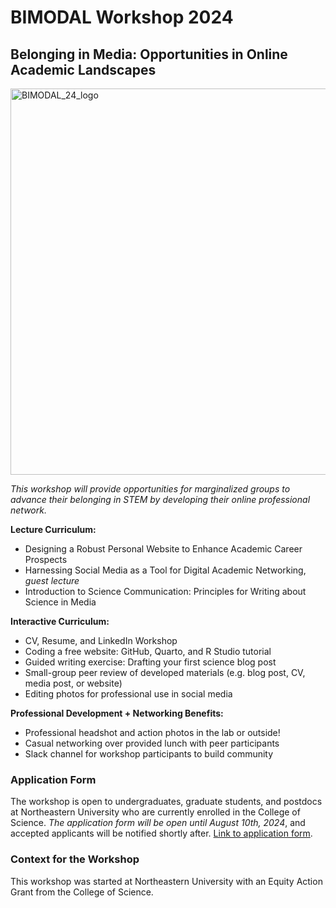 # BIMODAL Workshop 2024
## Belonging in Media: Opportunities in Online Academic Landscapes

<img width="618" alt="BIMODAL_24_logo" src="https://github.com/user-attachments/assets/a6147ca1-c1d3-4532-88f7-59ab9f558ecc">

*This workshop will provide opportunities for marginalized groups to advance their belonging in STEM by developing their online professional network.*

**Lecture Curriculum:** 
- Designing a Robust Personal Website to Enhance Academic Career Prospects
- Harnessing Social Media as a Tool for Digital Academic Networking, *guest lecture*
- Introduction to Science Communication: Principles for Writing about Science in Media

**Interactive Curriculum:**
- CV, Resume, and LinkedIn Workshop
- Coding a free website: GitHub, Quarto, and R Studio tutorial
- Guided writing exercise: Drafting your first science blog post
- Small-group peer review of developed materials (e.g. blog post, CV, media post, or website)
- Editing photos for professional use in social media

**Professional Development + Networking Benefits:** 
- Professional headshot and action photos in the lab or outside!
- Casual networking over provided lunch with peer participants
- Slack channel for workshop participants to build community

### Application Form
The workshop is open to undergraduates, graduate students, and postdocs at Northeastern University who are currently enrolled in the College of Science. *The application form will be open until August 10th, 2024*, and accepted applicants will be notified shortly after. [Link to application form](https://forms.gle/CRVkW4ucTyPVeRmCA). 

### Context for the Workshop
This workshop was started at Northeastern University with an Equity Action Grant from the College of Science.





